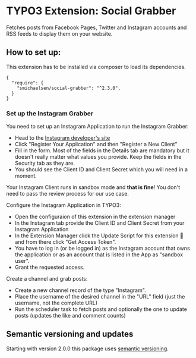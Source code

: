 # TYPO3 Extension: Social Grabber

Fetches posts from Facebook Pages, Twitter and Instagram accounts and RSS feeds to display them on your website.

## How to set up:

This extension has to be installed via composer to load its dependencies.

````
{
  "require": {
    "smichaelsen/social-grabber": "^2.3.0",
  }
}
````

### Set up the Instagram Grabber

You need to set up an Instagram Application to run the Instagram Grabber:

* Head to the [Instagram developer's site](https://www.instagram.com/developer/)
* Click "Register Your Application" and then "Register a New Client"
* Fill in the form. Most of the fields in the Details tab are mandatory but it doesn't really matter what values you provide. Keep the fields in the Security tab as they are.
* You should see the Client ID and Client Secret which you will need in a moment.

Your Instagram Client runs in sandbox mode and __that is fine__! You don't need to pass the review process for our use case.

Configure the Instagram Application in TYPO3:

* Open the configuraion of this extension in the extension manager
* In the Instagram tab provide the Client ID and Client Secret from your Instagram Application
* In the Extension Manager click the Update Script for this extension 🔄 and from there click "Get Access Token".
* You have to log in (or be logged in) as the Instagram account that owns the application or as an account that is listed in the App as "sandbox user".
* Grant the requested access.

Create a channel and grab posts:

* Create a new channel record of the type "Instagram".
* Place the username of the desired channel in the "URL" field (just the username, not the complete URL)
* Run the scheduler task to fetch posts and optionally the one to update posts (updates the like and comment counts) 

## Semantic versioning and updates

Starting with version 2.0.0 this package uses [semantic versioning](http://semver.org/).
